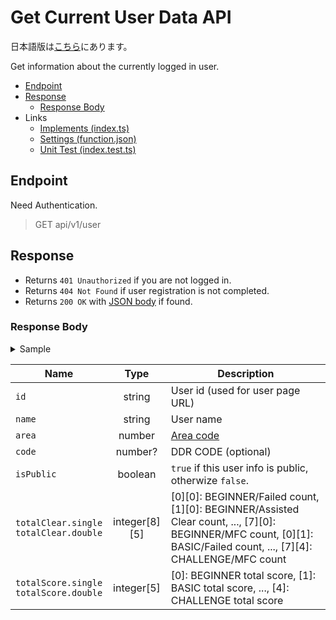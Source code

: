 # Get Current User Data API

日本語版は[こちら](./README-ja.md)にあります。

Get information about the currently logged in user.

- [Endpoint](#endpoint)
- [Response](#response)
  - [Response Body](#response-body)
- Links
  - [Implements (index.ts)](index.ts)
  - [Settings (function.json)](function.json)
  - [Unit Test (index.test.ts)](index.test.ts)

## Endpoint

Need Authentication.

> GET api/v1/user

## Response

- Returns `401 Unauthorized` if you are not logged in.
- Returns `404 Not Found` if user registration is not completed.
- Returns `200 OK` with [JSON body](#response-body) if found.

### Response Body

<details>
  <summary>Sample</summary>

```json
{
  "id": "afro0001",
  "name": "AFRO",
  "area": 13,
  "code": 10000000,
  "isPublic": false,
  "totalClear": {
    "single": {
      "0": [0, 0, 0, 0, 0, 0, 0, 0],
      "1": [0, 0, 0, 0, 0, 0, 0, 0],
      "2": [0, 0, 0, 0, 0, 0, 0, 0],
      "3": [0, 0, 0, 0, 0, 0, 0, 0],
      "4": [0, 0, 0, 0, 0, 0, 0, 0]
    },
    "double": {
      "1": [0, 0, 0, 0, 0, 0, 0, 0],
      "2": [0, 0, 0, 0, 0, 0, 0, 0],
      "3": [0, 0, 0, 0, 0, 0, 0, 0],
      "4": [0, 0, 0, 0, 0, 0, 0, 0]
    }
  },
  "totalScore": {
    "single": {
      "0": 0,
      "1": 0,
      "2": 0,
      "3": 0,
      "4": 0
    },
    "double": {
      "1": 0,
      "2": 0,
      "3": 0,
      "4": 0
    }
  }
}
```

</details>

|Name|Type|Description|
|----|:--:|-----------|
|`id`|string|User id (used for user page URL)|
|`name`|string|User name|
|`area`|number|[Area code](../../docs/db/users.md#area)|
|`code`|number?|DDR CODE (optional)|
|`isPublic`|boolean|`true` if this user info is public, otherwize `false`.|
|`totalClear.single`<br />`totalClear.double`|integer\[8\]\[5\]|\[0\]\[0\]: BEGINNER/Failed count, \[1\]\[0\]: BEGINNER/Assisted Clear count, ..., \[7\]\[0\]: BEGINNER/MFC count, \[0\]\[1\]: BASIC/Failed count, ..., \[7\]\[4\]: CHALLENGE/MFC count|
|`totalScore.single`<br />`totalScore.double`|integer\[5\]|\[0\]: BEGINNER total score, \[1\]: BASIC total score, ..., \[4\]: CHALLENGE total score|
